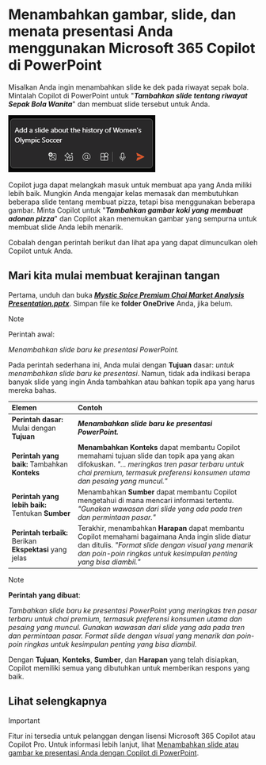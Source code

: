 # Menambahkan gambar, slide, dan menata presentasi Anda menggunakan Microsoft 365 Copilot di PowerPoint

Misalkan Anda ingin menambahkan slide ke dek pada riwayat sepak bola.  Mintalah Copilot di PowerPoint untuk "**_Tambahkan slide tentang riwayat Sepak Bola Wanita_**" dan membuat slide tersebut untuk Anda.

![Cuplikan layar Copilot dalam kotak buat PowerPoint dengan perintah dimasukkan.](../media/edit_copilot-add-slides-powerpoint.png)

Copilot juga dapat melangkah masuk untuk membuat apa yang Anda miliki lebih baik. Mungkin Anda mengajar kelas memasak dan membutuhkan beberapa slide tentang membuat pizza, tetapi bisa menggunakan beberapa gambar.  Minta Copilot untuk "**_Tambahkan gambar koki yang membuat adonan pizza_**" dan Copilot akan menemukan gambar yang sempurna untuk membuat slide Anda lebih menarik.

Cobalah dengan perintah berikut dan lihat apa yang dapat dimunculkan oleh Copilot untuk Anda.

## Mari kita mulai membuat kerajinan tangan

Pertama, unduh dan buka **_[Mystic Spice Premium Chai Market Analysis Presentation.pptx](https://go.microsoft.com/fwlink/?linkid=2268768)_**. Simpan file ke **folder OneDrive** Anda, jika belum.

> [!NOTE]
> Perintah awal:
>
> _Menambahkan slide baru ke presentasi PowerPoint._

Pada perintah sederhana ini, Anda mulai dengan **Tujuan** dasar: _untuk menambahkan slide baru ke presentasi_. Namun, tidak ada indikasi berapa banyak slide yang ingin Anda tambahkan atau bahkan topik apa yang harus mereka bahas.

| Elemen | Contoh |
| :------ | :------- |
| **Perintah dasar:** Mulai dengan **Tujuan** | **_Menambahkan slide baru ke presentasi PowerPoint._** |
| **Perintah yang baik:** Tambahkan **Konteks** | **Menambahkan Konteks** dapat membantu Copilot memahami tujuan slide dan topik apa yang akan difokuskan. _"... meringkas tren pasar terbaru untuk chai premium, termasuk preferensi konsumen utama dan pesaing yang muncul."_ |
| **Perintah yang lebih baik:** Tentukan **Sumber** | Menambahkan **Sumber** dapat membantu Copilot mengetahui di mana mencari informasi tertentu. _"Gunakan wawasan dari slide yang ada pada tren dan permintaan pasar."_ |
| **Perintah terbaik:** Berikan **Ekspektasi** yang jelas | Terakhir, menambahkan **Harapan** dapat membantu Copilot memahami bagaimana Anda ingin slide diatur dan ditulis. _"Format slide dengan visual yang menarik dan poin-poin ringkas untuk kesimpulan penting yang bisa diambil."_ |

> [!NOTE]
> **Perintah yang dibuat**:
>
> _Tambahkan slide baru ke presentasi PowerPoint yang meringkas tren pasar terbaru untuk chai premium, termasuk preferensi konsumen utama dan pesaing yang muncul. Gunakan wawasan dari slide yang ada pada tren dan permintaan pasar. Format slide dengan visual yang menarik dan poin-poin ringkas untuk kesimpulan penting yang bisa diambil._

Dengan **Tujuan**, **Konteks**, **Sumber**, dan **Harapan** yang telah disiapkan, Copilot memiliki semua yang dibutuhkan untuk memberikan respons yang baik.

## Lihat selengkapnya

> [!IMPORTANT]
> Fitur ini tersedia untuk pelanggan dengan lisensi Microsoft 365 Copilot atau Copilot Pro. Untuk informasi lebih lanjut, lihat [Menambahkan slide atau gambar ke presentasi Anda dengan Copilot di PowerPoint](https://support.microsoft.com/office/add-a-slide-or-image-to-your-presentation-with-copilot-in-powerpoint-ae906e57-db71-4f46-8ed5-c1e2cebe6a80).
